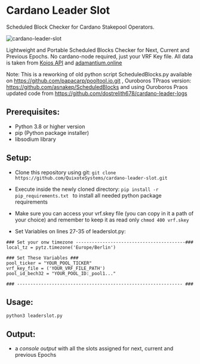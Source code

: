# Cardano Leader Slot
Scheduled Block Checker for Cardano Stakepool Operators. 

![cardano-leader-slot](https://user-images.githubusercontent.com/82296005/195933862-96568b7d-4378-42a5-90a7-47195051889a.png)


Lightweight and Portable Scheduled Blocks Checker for Next, Current and Previous Epochs.
No cardano-node required, just your VRF Key file. All data is taken from [Koios API](https://www.koios.rest/) and [adamantium.online](https://adamantium.online/)

Note: This is a reworking of old python script ScheduledBlocks.py 
available on https://github.com/papacarp/pooltool.io.git , Ouroboros TPraos version: https://github.com/asnakep/ScheduledBlocks and using Ouroboros Praos updated code from https://github.com/dostrelith678/cardano-leader-logs


## Prerequisites:
- Python 3.8 or higher version
- pip (Python package installer)
- libsodium library

## Setup:

- Clone this repository using git: ``` git clone https://github.com/QuixoteSystems/cardano-leader-slot.git ```
- Execute inside the newly cloned directory: ```pip install -r pip_requirements.txt ```  to install all needed python package requirements
- Make sure you can access your vrf.skey file (you can copy in it a path of your choice) and remember to keep it as read only ``` chmod 400 vrf.skey ```

- Set Variables on lines 27-35 of leaderslot.py:

~~~
### Set your onw timezone -----------------------------------------###
local_tz = pytz.timezone('Europe/Berlin')

### Set These Variables ###
pool_ticker = "YOUR_POOL_TICKER"
vrf_key_file = ('YOUR_VRF_FILE_PATH')
pool_id_bech32 = "YOUR_POOL_ID:_pool1..."

### -------------------------------------------------------------- ###
~~~


## Usage:

``` python3 leaderslot.py ```


## Output: 
- a *console output* with all the slots assigned for next, current and previous Epochs
